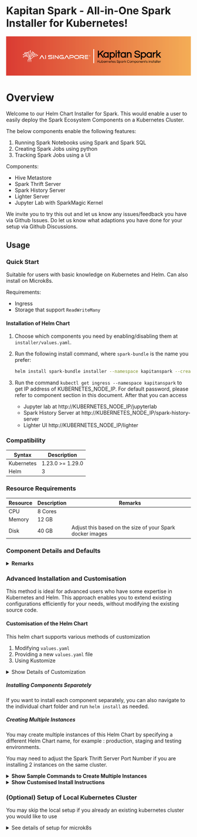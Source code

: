 # Kapitan Spark - All-in-One Spark Installer for Kubernetes!

<img src="img/logo.png">


# Overview 
Welcome to our Helm Chart Installer for Spark. This would enable a user to easily deploy the Spark Ecosystem Components on a Kubernetes Cluster.


The below components enable the following features:
1. Running Spark Notebooks using Spark and Spark SQL
2. Creating Spark Jobs using python
3. Tracking Spark Jobs using a UI


Components:
- Hive Metastore
- Spark Thrift Server
- Spark History Server
- Lighter Server
- Jupyter Lab with SparkMagic Kernel



We invite you to try this out and let us know any issues/feedback you have via Github Issues. Do let us know what adaptions you have done for your setup via Github Discussions.










## Usage

### Quick Start
Suitable for users with basic knowledge on Kubernetes and Helm. Can also install on Microk8s.

Requirements:
- Ingress
- Storage that support `ReadWriteMany`

<!-- <details><summary><b>Show instructions</b></summary> -->




#### Installation of Helm Chart
1. Choose which components you need by enabling/disabling them at `installer/values.yaml`.

2. Run the following install command, where `spark-bundle` is the name you prefer:

    ```sh
    helm install spark-bundle installer --namespace kapitanspark --create-namespace --atomic
    ```
3. Run the command `kubectl get ingress --namespace kapitanspark` to get IP address of KUBERNETES_NODE_IP. For default password, please refer to component section in this document. After that you can access 
    - Jupyter lab at http://KUBERNETES_NODE_IP/jupyterlab 
    - Spark History Server at http://KUBERNETES_NODE_IP/spark-history-server
    - Lighter UI http://KUBERNETES_NODE_IP/lighter 

<!-- </details> -->



### Compatibility 
| Syntax      | Description |
| ----------- | ----------- |
| Kubernetes      | 1.23.0 >= 1.29.0       |
| Helm   | 3        |

### Resource Requirements
| Resource     | Description | Remarks |
| ----------- | -----------  |----------- |
| CPU         | 8 Cores      |            |
| Memory      | 12 GB        |            |
| Disk        | 40 GB        | Adjust this based on the size of your Spark docker images |


### Component Details and Defaults
<details><summary><b>Remarks</b></summary>

- Hive metastore
    - You may rebuild the image using the Dockerfile `hive-metastore/Dockerfile`
    - After rebuilding, modify the following keys in `values.yaml`:  `image.repository`, `image.tag` in `values.yaml`.
- Spark Thrift Server
    - You may rebuild the image using the Dockerfile `spark_docker_image/Dockerfile`
    - After rebuilding, modify the following keys in `values.yaml`: `image.repository`, `image.tag` in `values.yaml`.
    - Spark UI has been intentionally disabled at `spark-thrift-server/templates/service.yaml`.
    - Dependency: `hive-metastore` component.

- Jupyter Lab
    - Modify `jupyterlab/requirements.txt` according to your project before installation.
    - Default password: `spark ecosystem`

- Lighter 
    - You may rebuild the image using the Dockerfile `spark_docker_image/Dockerfile` 
    - After rebuilding, modify the following keys in `values.yaml`: `image.spark.repository`, `image.spark.tag` in `values.yaml`.
    - If Spark History Server uses Persistent Volumes to save event logs instead of Blob storage S3a, ensure to install it with `spark-history-server` component on the same Kubernetes namespace.
    - Dependencies: `hive-metastore` and `spark-history-server` components. The latter can be turned off in `values.yaml`.
    - Default user: `dataOps` password: `5Wmi95w4`

- Spark History Server
    - By default, Persistent Volumes is used to read event logs, you may modify this by updating the `dir` key in [`spark-history-server/values.yaml`](installer/charts/spark-history-server/values.yaml) and in the `lighter` component, update key `spark.history.eventLog.dir` in [`lighter/values.yaml`](installer/charts/lighter/values.yaml)
    - If using Persistence volume instead of Blob storage S3a, ensure it is installed on the same namespace as other components.
    - Default user: `dataOps` password: `5Wmi95w4`
</details>



### Advanced Installation and Customisation
This method is ideal for advanced users who have some expertise in Kubernetes and Helm. 
This approach enables you to extend existing configurations efficiently for your needs, without modifying the existing source code.


#### Customisation of the Helm Chart

This helm chart supports various methods of customization
1. Modifying `values.yaml`
2. Providing a new `values.yaml` file
3. Using Kustomize

<details><summary>Show Details of Customization</summary>

##### Customising values.yaml
You may customise your installation of the above components by editing the file at [installer/values.yaml](installer/values.yaml).

##### Alternative Values File
Alternatively, you can create a copy of the values file and run the following modified command
```bash
 helm install spark-bundle installer --values new_values.yaml --namespace kapitanspark --create-namespace --atomic
 ```

##### Using Kustomize :
This approach prevents you from modifying the original source code and enables you to customize as per your needs.

You may refer to this section [Advanced Installation](#advanced-installation)
</details>


##### Installing Components Separately

If you want to install each component separately, you can also navigate to the individual chart folder and run `helm install` as needed.

##### Creating Multiple Instances 

You may create multiple instances of this Helm Chart by specifying a different Helm Chart name, for example : production, staging and testing environments.

You may need to adjust the Spark Thrift Server Port Number if you are installing 2 instances on the same cluster.

<details><summary><b>Show Sample Commands to Create Multiple Instances</b></summary>

```bash 
helm install spark-production installer --namespace kapitanspark-prod --create-namespace --atomic
```

```bash 
helm install spark-testing installer --namespace kapitanspark-test --create-namespace --atomic
```

</details>



<details><summary><b>Show Customised Install Instructions </b></summary>

Requirements:
- Ingress (Nginx)
- Storage that support `ReadWriteMany` , eg: NFS or Longhorn NFS

1. Customize your components by enabling or disabling them in `installer/values.yaml`

2. Navigate to the directory `kcustomize/example/prod/`, and modify `google-secret.yaml` and `values.yaml` files.

3. Modify `jupyterlab/requirements.txt` according to your project before installation

4. Execute the install command stated below in the folder `kcustomize/example/prod/`, replacing `spark-bundle` with your preferred name. You can add `--dry-run=server` to test any error in helm files before installation:
    ```sh
    cd kcustomize/example/prod/
    helm install spark-bundle ../../../installer --namespace kapitanspark  --post-renderer ./kustomize.sh --values ./values.yaml --create-namespace --atomic
    ```

5. After successful installation, you should be able to access the Jupyter Lab, Spark History Server and Lighter UI based on your configuration of the Ingress section in `values.yaml`.


</details>


### (Optional) Setup of Local Kubernetes Cluster
You may skip the local setup if you already an existing kubernetes cluster you would like to use


<details><summary>See details of setup for microk8s </summary>
    
At the moment, we have only tested this locally using `microk8s`. Refer to the installation steps on [microk8s docs](https://microk8s.io/docs/getting-started)

If you are using Microk8s, below are the steps to install Nginx and PV with RWX support:

```sh
# the requirements stated below are the minimum, feel free to adjust upwards as needed
microk8s install --cpu 8 --mem 12 --disk 40
microk8s enable hostpath-storage
microk8s enable ingress

#output your kubeconfig using this command
microk8s config

# update ~/.kube/config to add the config above to access this kubernetes cluster via kubectl
```

</details>

